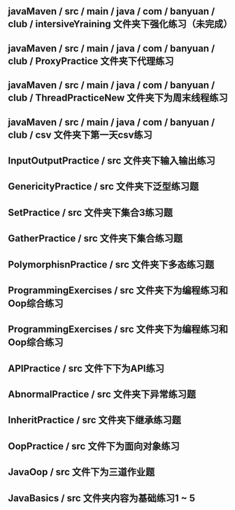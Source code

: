 ## javaMaven / src / main / java / com / banyuan / club / intersiveYraining 文件夹下强化练习（未完成）

## javaMaven / src / main / java / com / banyuan / club / ProxyPractice 文件夹下代理练习

## javaMaven / src / main / java / com / banyuan / club / ThreadPracticeNew 文件夹下为周末线程练习

## javaMaven / src / main / java / com / banyuan / club / csv 文件夹下第一天csv练习

## InputOutputPractice / src 文件夹下输入输出练习

## GenericityPractice / src 文件夹下泛型练习题

## SetPractice / src 文件夹下集合3练习题

## GatherPractice / src 文件夹下集合练习题

## PolymorphisnPractice / src 文件夹下多态练习题

## ProgrammingExercises / src 文件夹下为编程练习和Oop综合练习

## ProgrammingExercises / src 文件夹下为编程练习和Oop综合练习

## APIPractice / src 文件下下为API练习

## AbnormalPractice / src 文件夹下异常练习题

## InheritPractice / src 文件夹下继承练习题

## OopPractice / src 文件下为面向对象练习

##  JavaOop / src 文件下为三道作业题

##  JavaBasics / src 文件夹内容为基础练习1 ~ 5
